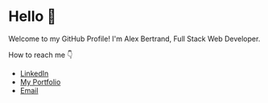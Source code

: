 # Hello :wave:

Welcome to my GitHub Profile!  I'm Alex Bertrand, Full Stack Web Developer.

How to reach me :point_down:
* [LinkedIn](https://www.linkedin.com/in/alex-bertrand/)
* [My Portfolio](https://ambertrand.github.io/)
* [Email](mailto:alex.m.bertrand@gmail.com)
